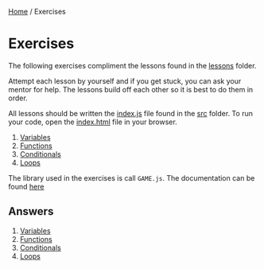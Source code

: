 <a href="/javascript-4-beginners/">Home</a> / Exercises

# Exercises

The following exercises compliment the lessons found in the [lessons](../Lessons/) folder.

Attempt each lesson by yourself and if you get stuck, you can ask your mentor for help. The lessons build off each other so it is best to do them in order.

All lessons should be written the [index.js](../src/index.js) file found in the [src](../src/) folder. To run your code, open the [index.html](../src/index.html) file in your browser.

1. [Variables](1%20Variables)
2. [Functions](2%20Functions)
3. [Conditionals](3%20Conditionals)
4. [Loops](4%20Loops)

The library used in the exercises is call `GAME.js`. The documentation can be found [here](../lib/documentation)

## Answers

1. [Variables](Answers/1%20Variables)
2. [Functions](Answers/2%20Functions)
3. [Conditionals](Answers/3%20Conditionals)
4. [Loops](Answers/4%20Loops)